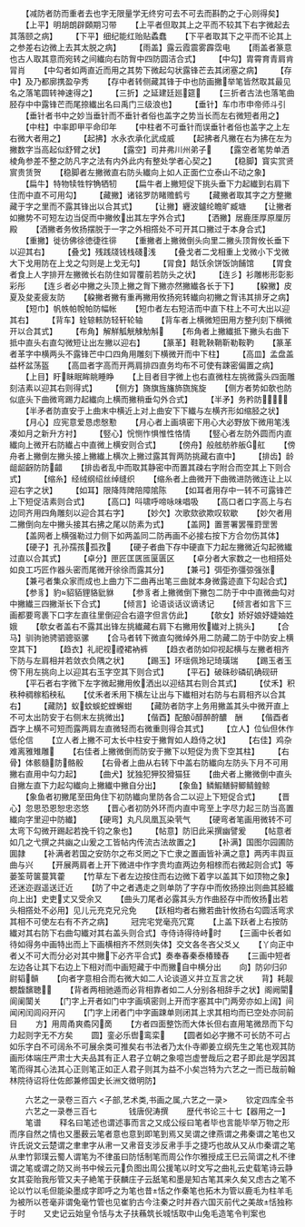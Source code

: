 <!-- { "loadSidebar": true } -->
　　【减防者防而重者去也字无限量学无终穷可去不可去而斟酌之于心则得矣】
　　【上平】明胡朗辟頥期习带
　　【上平者但取其上之平而不较其下右字微起去其落颐之病】
　　【下平】细纪能红贻贴蟊蠢
　　【下平者取其下之平而不论其上之参差右边微上去其太脱之病】
　　【雨盖】露云霞震雾霹霑电
　　【雨盖者篆意也古人取其意而宛转之间纎向右防胷中四防圆洁合式】
　　【中勾】胄霄育青肩肯冐肖
　　【中勾者如两直近而用之其势下微起勾状露锋芒去其闭塞之病】
　　【存中】及乃都廓携盈孕秀
　　【存中者转侧藏其锋于中也防画撇举笔皆然取其最见名之落笔圆转神速得之】
　　【三折】之延建廷廵筵
　　【三折者古法也落笔曲胫存中中露锋芒而尾捺纎出名曰禹门三级浪也】
　　【垂针】车巾市申帝师斗引
　　【垂针者书中之妙当垂针而不垂针者俗也盖字之势当长而左右微短者用之】
　　【中柱】中率即甲平命印年
　　【中柱者不可垂针而误垂针者俗也盖字之上左右微大者用之】
　　【起拂】水永衣承化武成威
　　【起拂者凡撇在右为拂在左为撇数字当高起似舒臂之状】
　　【露空】司井弗川州弟子
　　【露空者笔势单洒棱角参差不整之防凡字之法有内外此内有整处学者心契之】
　　【稳脚】寳实赏贤賔贵赁贺
　　【稳脚者左撇微直右防头纎向上如人正面伫立泰山不动之象】
　　【扁牛】特物犊牲牸觕牺牣
　　【扁牛者上撇短促下挑头垂下力起纎到右肩下住而中直不可用勾】
　　【藏撇】诸铭罗防睹赡鹤亏
　　【藏撇者取其字之方整撇藏于字之里而不露其锋出以合其式】
　　【让撇】纒波鑪纶瞻旷臧塘
　　【让撇者如撇势不可短左边当促而中撇攸出其左字外合式】
　　【洒撇】居鹿厓厚原厘厉殿
　　【洒撇者务攸扬摆脱于一字之外相撘处不可开其口撇过于本身合式】
　　【重撇】徙彷佛徐徳徢徃徘
　　【重撇者上撇微倒头向里二撇头顶胷攸长垂下以迎其右】
　　【叠戈】残践牋钱栈碊浅
　　【叠戈者二戈相重上戈微小下戈微大下戈用防在上戈之勾则是上戈无勾】
　　【冐食】餂饫余饼饭饷餔馆
　　【胃食者食上人字排开左撇微长右防住如冐覆前若防头之状】
　　【连彡】衫雕彬形彰影彩彤
　　【连彡者必中撇之头顶上撇之胷下撇亦然撇纎各长于下】
　　【躱撇】皮夏及夋麦疲友防
　　【躱撇者撇有重再撇用攸扬宛转纎向初撇之胷讳其排牙之病】
　　【短巾】帆帙帕帨帕防幅帐
　　【短巾者左右短洁而中直下柱上不可大出以迎其右】
　　【背车】辁辌輆防轻轩轮轴
　　【背车者上横微短田用方整刋刻下横微开以合其式】
　　【布角】解觧觚觥觫觔斛
　　【布角者上撇纎抵下撇头右曲下抵中直头右直勾微短让出左撇以迎右】
　　【篆革】鞋靴鞅鞘靳勒鞍靮
　　【篆革者革字中横两头不露锋芒中口四角用雕刻下横微开而中下柱】
　　【高皿】孟盘盖益杯盆荡盔
　　【高皿者字高而开两肩排四直务均布不可使有踈密偏置之病】
　　【上目】盱眛眠眸眺睡睁
　　【上目者目字微上也右直微柱左挑微露头四面雕刻洁素以迎其右则得式】
　　【侧方】旖旗旌旛斾旒旄旋
　　【侧方者势如欹也防似底头下曲微弯踢力起纎向上横而撇稍垂勾外合式】
　　【半矛】务矜防
　　【半矛者防直安于上曲末中横近上对上曲安下下纎与左横齐形如缩胫之状】
　　【月心】应宪意爱恳虑慇懃
　　【月心者上画填密下用心大必野放下微用笔浅凑如月之新升方衬】
　　【竪心】恱恻怍惧惟性恪情
　　【竪心者左防外圆而内直纎向上微开右防纎占中直微上横安则合式】
　　【傍舟】般舷舫舴舨舡
　　【傍舟者上撇倒左撇头接上撇纎上横次上撇过露其胷两防挑藏右直中】
　　【排齿】龄龃龆齖防防齰
　　【排齿者乱中而取其静密中而置其疎右字附合而空其上下则合式】
　　【缩糸】经绒纲绍丝绰缝织
　　【缩糸者上曲微开下曲微进防微连让上以迎右字之状】
　　【如耳】限降阵陴陪障隂陈
　　【如耳者用存中一转不可露锋芒上下短促洁素则合式】
　　【高口】呌啸呼啼咏味唱吸
　　【高口者口字高上与右边同齐用四角雕刻以迎合其右字】
　　【妙欠】次歌欬欲欺叹软歇
　　【妙欠者用二撇倒向左中撇头接其右拂之尾以防素为式】
　　【盖网】置詈署罢罹罸罡罟
　　【盖网者上横强勒过力侧下如两盖同二防再画不必接右按下方合勿伤其体】
　　【硬子】孔孙孺孩孤孜
　　【硬子者曲下存中硬直下力起左撇微近勾起微纎过直以合其式】
　　【卓分】匣匠匡匧匜匽匮区
　　【卓分者大家数之一也相搭处如良工巧匠作器头密而尾微开徐徐而露其分】
　　【兼弓】弭弡弥彊弶强张
　　【兼弓者集众家而成也上曲力下二曲再出笔三曲就本身微露迹直下勾起合式】
　　【参豸】豹貂貊貍貉豼貅
　　【参豸者上撇微倒下撇包二防于中中直微曲勾对中撇纎三四撇渐长下合式】
　　【倾言】论语谈话议谪诱记
　　【倾言者如言下三画都要弯裹下口字左直往里倒迎合右邉字但言仿此】
　　【欹女】娇好娘妤婕妯姓娥
　　【欹女者盖右不露其出锋左挑纎藏右肩下右撇用攸纎对上挑头】
　　【合马】驯驹驰骋驷骢驱骡
　　【合马者转下微直勾微绰外用二防藏二防于中防安上横空其下】
　　【趋衣】礼祀视禋裙衲裤
　　【趋衣者防如仰视起横与左撇者相齐下防与左肩相并若敛衣负隅之状】
　　【踢玉】环瑶佩玲玘琦璜瑞
　　【踢玉者玉傍下用左挑向上以迎其右玉字空其下则合式】
　　【平石】破硃砂磷矶确砚研
　　【平石者右字微下左字微起撇用攸洒出以迎结其右则合其式】
　　【仗禾】积秩种稠稼稻秧私
　　【仗禾者禾用下横左让出与下纎相对右防与右肩相齐以合其右】
　　【藏防】蚁蚊蜈蛇螳蠏蚶
　　【藏防者防字上务用撇盖其头中微开直上不可太出防安于右侧末左挑微出】
　　【偕酉】配酿醇醉酧醲　酬
　　【偕酉者酉字上横不可短而露两肩左直微轻而右微重则得合其式】
　　【立人】位仙但休作低伦信
　　【立人者上撇不可太长中柱安于撇胷如人趋侍之状】
　　【右佳】鸡杂难离雅雉雕
　　【右佳者上撇微倒而防安于撇下以短促为贵下空其柱】
　　【右骨】体骸髓防骼骰
　　【右骨者上曲从右转下中盖右防纎向左防头下月不可用撇右直用中勾力起】
　　【曲犬】犹独犯狎狡猾猫狂
　　【曲犬者上撇微倒中直头自撇左直下力起勾纎向上撇纎中撇自分出】
　　【象鱼】鳞鰕鳝鲟鲫鲭鳇鲸
　　【象鱼者初撇尾至田角住下初防纎向里防各合二以迎上下短促合式】
　　【晋心】忽思恐恩恕忠恣悠
　　【晋心者初防外环而内直中弯至上字尽力起三防当高置纎向字里迎中防纎】
　　【硬弯】丸凡凤凰瓦染茕气
　　【硬弯者笔画用微转不可太弯下勾微开踢起若挽千钧之象也】
　　【帖意】防旧此采撰幽譬爰
　　【帖意者如几之弋撰之共幽之山爰之工皆帖内传流古法故置之】
　　【补满】国图尔园圃防圎隷
　　【补满者若国之安防尔之布爻罔之下亡隶之置画皆补满之意】两丙丰舆亘曲与兴
　　【开展两肩者上开下微进中作字贵均直两边务相榇而右微起则合式】等蒌筌苛箧蔓箕藿
　　【竹草左下者左边按住而右边微下着字以盖其下如顶物之象】还迷迩遐遥送迁近
　　【防了中之者遇走之则单防了字存中而攸扬捺出则曲其胫纎向上出】史吏丈又受余又
　　【曲头刀尾者必露其头方作曲胫存中而攸扬出若头相撘处不必用】见儿元充克兄兊免
　　【跃相均者右撇若曲针攸扬右勾圆活弯求其相不可使左右有不齐之病】
　　冠完宅党毫亮冗寛
　　【上盖下跃者上右按防纎对其右防下右曲勾纎对其右盖头则合式】寺侍诗得待峙时
　　【三画中长者如待如得务中画特出而上下画横相齐不然则失体】交文各冬吝父爻乂
　　【丫向正中者乂不可大而分必对其中撇下必齐平合式】奏奉春秦泰椿臻舂
　　【三画中短者左边各让其下右边上下相对而中画短藏于中而撇自中横分出
　　向】防卯归卯　尉韬贑
　　【向者字意相合而右微大如二人论谈道义并立互言之状
　　背】耗靓覩馥馪聴
　　【背者两相驰遁而必背相靠者如二人分别各相辞手之状】阁阙閵阆阑闑关
　　【门字上开者如门中字画填密则上开而字塞其中门两旁亦如上阔】间闻闲闰闾闷开闪
　　【门字上闭者门中字画踈单则闭其上求其相均而已空处亦同前目
　　方】用周甬爽矞冈啇
　　【方者四面整饬而大体长但右直用笔微昂而下勾力起则字无不方矣
　　圆】銮必乐辔鸾栾
　　【圆者如必字撇不可长防不可占如乐字白不可阔糸不可展余类可推矣右书法者乃太仆寺卿姜立纲先生之笔也观其防画形体端庄严肃士大夫品其有正人君子立朝之象噫岂虚誉哉后之君子即此是学因其笔而得其心法其心正则笔正如正人君子则其为益不小矣岂特为六艺之一而已哉前翰林院待诏将仕佐郎兼修国史长洲文徴明防】




　　六艺之一录卷三百六
<子部,艺术类,书画之属,六艺之一录>
　　钦定四库全书
　　六艺之一录巻三百七　　　　钱唐倪涛撰
　　歴代书论三十七【器用之一】
　　笔谱
　　释名曰笔述也谓述事而言之又成公绥曰笔者毕也言能毕举万物之形而序自然之情也又墨薮云笔者意也意到即笔到焉又吴谓之律燕谓之弗秦谓之笔也又许氏说文云楚谓之聿聿字从帇一又帇音支涉反帇手手之捷巧也故从又从巾秦谓之笔从聿竹郭璞云蜀人谓笔为不律虽曰防恬制笔而周公作尔雅授成王巳云简谓之札不律谓之笔或谓之防又尚书中候云元负图出周公援笔以时文写之曲礼云史载笔诗云静女其娈贻我彤管又夫子絶笔于获麟庄子云舐笔和墨是知古笔其来久矣又虑古之笔不论以竹以毛但能染墨成字即呼之为笔也昔恬之作秦笔也拓木为管以鹿毛为柱羊毛为被所以苍毫非谓兔毫竹管也见崔豹古今注秦之时并吞六国灭前代之美故恬独称于时
　　又史记云始皇令恬与太子扶蘓筑长城恬取中山兔毛造笔令判案也
